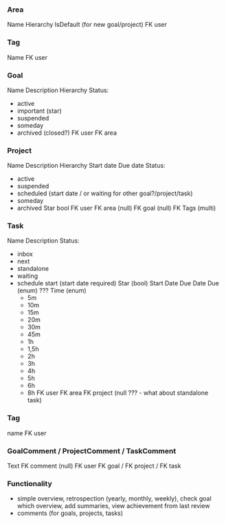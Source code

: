 

### Area
Name
Hierarchy
IsDefault (for new goal/project)
FK user

### Tag
Name
FK user

### Goal
Name
Description
Hierarchy
Status:
- active
- important (star)
- suspended
- someday
- archived (closed?)
FK user
FK area

### Project
Name
Description
Hierarchy
Start date
Due date
Status:
- active
- suspended
- scheduled (start date / or waiting for other goal?/project/task)
- someday
- archived
Star bool
FK user
FK area (null)
FK goal (null)
FK Tags (multi)

### Task
Name
Description
Status:
- inbox
- next
- standalone
- waiting
- schedule start (start date required)
Star (bool)
Start Date
Due Date
Due (enum) ???
Time (enum)
  - 5m
  - 10m
  - 15m
  - 20m
  - 30m
  - 45m
  - 1h
  - 1,5h
  - 2h
  - 3h
  - 4h
  - 5h
  - 6h
  - 8h
FK user
FK area
FK project (null ??? - what about standalone task)

### Tag
name
FK user

### GoalComment / ProjectComment / TaskComment
Text
FK comment (null)
FK user
FK goal / FK project / FK task


### Functionality
- simple overview, retrospection (yearly, monthly, weekly), check goal which overview, add summaries, view achievement from last review
- comments (for goals, projects, tasks)
